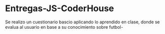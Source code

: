 # Entregas-JS-CoderHouse

Se realizo un cuestionario bascio aplicando lo aprendido en clase, donde se evalua al usuario en base a su conocimiento sobre futbol-
